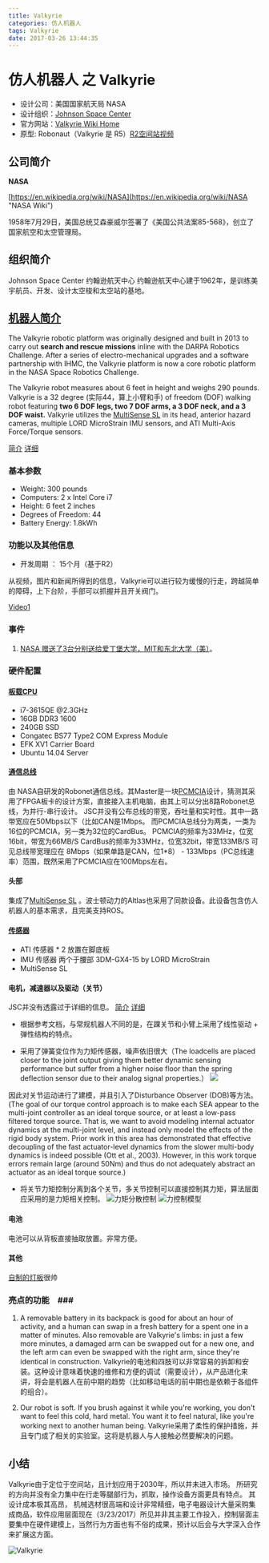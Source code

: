 ```yaml
---
title: Valkyrie
categories: 仿人机器人
tags: Valkyrie
date: 2017-03-26 13:44:35
---
```



# 仿人机器人 之 Valkyrie #

- 设计公司：美国国家航天局 NASA
- 设计组织：[Johnson Space Center](https://www.nasa.gov/centers/johnson/home/index.html "JSC")
- 官方网站：[Valkyrie Wiki Home](https://gitlab.com/nasa-jsc-robotics/valkyrie/wikis/home)
- 原型: Robonaut（Valkyrie 是 R5）[R2空间站视频](https://youtu.be/grieVTdxsNI)


## 公司简介 ##

**NASA**

[https://en.wikipedia.org/wiki/NASA](https://en.wikipedia.org/wiki/NASA "NASA Wiki")

1958年7月29日，美国总统艾森豪威尔签署了《美国公共法案85-568》，创立了国家航空和太空管理局。

## 组织简介 ##

Johnson Space Center 约翰逊航天中心
约翰逊航天中心建于1962年，是训练美宇航员、开发、设计太空梭和太空站的基地。

## [机器人简介](http://nasa-jsc-robotics.github.io/valkyrie/) ##

The Valkyrie robotic platform was originally designed and built in 2013 to carry out **search and rescue missions** inline with the DARPA Robotics Challenge. After a series of electro-mechanical upgrades and a software partnership with IHMC, the Valkyrie platform is now a core robotic platform in the NASA Space Robotics Challenge.

The Valkyrie robot measures about 6 feet in height and weighs 290 pounds. Valkyrie is a 32 degree (实际44，算上小臂和手) of freedom (DOF) walking robot featuring **two 6 DOF legs, two 7 DOF arms, a 3 DOF neck, and a 3 DOF waist.** Valkyrie utilizes the [MultiSense SL](http://carnegierobotics.com/multisense-sl/) in its head, anterior hazard cameras, multiple LORD MicroStrain IMU sensors, and ATI Multi-Axis Force/Torque sensors.

[简介](https://www.nasa.gov/sites/default/files/atoms/files/r5_fact_sheet.pdf)
[详细](http://sites.utexas.edu/hcrl/files/2016/01/jfr-valkyrie-actuator-control-final.pdf)

### 基本参数 ###

- Weight: 300 pounds 
- Computers: 2 x Intel Core i7
- Height: 6 feet 2 inches 
- Degrees of Freedom: 44
- Battery Energy: 1.8kWh

### 功能以及其他信息 ###

- 开发周期 ： 15个月（基于R2）


从视频，图片和新闻所得到的信息，Valkyrie可以进行较为缓慢的行走，跨越简单的障碍，上下台阶，手部可以抓握并且开关阀门。

[Video1](https://youtu.be/IE-YBaYjbqY)

### 事件 ###
1. [NASA 赠送了3台分别送给爱丁堡大学，MIT和东北大学（美）](http://spectrum.ieee.org/automaton/robotics/humanoids/new-r5-valkyrie-robots)。

### 硬件配置 ###

#### [板载CPU](https://gitlab.com/nasa-jsc-robotics/valkyrie/wikis/Onboard-Computers) ####

- i7-3615QE @2.3GHz
- 16GB DDR3 1600
- 240GB SSD
- Congatec BS77 Type2 COM Express Module
- EFK XV1 Carrier Board
- Ubuntu 14.04 Server

#### [通信总线](https://gitlab.com/nasa-jsc-robotics/valkyrie/wikis/Robonet) ####

由 NASA自研发的Robonet通信总线。其Master是一块[PCMCIA](https://en.wikipedia.org/wiki/PC_Card)设计，猜测其采用了FPGA板卡的设计方案，直接接入主机电脑，由其上可以分出8路Robonet总线，为并行-串行设计。 JSC并没有公布总线的带宽，吞吐量和实时性。其中一路带宽应在50Mbps以下（比如CAN是1Mbps。
而PCMCIA总线分为两类，一类为16位的PCMCIA，另一类为32位的CardBus。
PCMCIA的频率为33MHz，位宽16bit，带宽为66MB/S
CardBus的频率为33MHz，位宽32bit，带宽133MB/S
可见总线带宽理应在 8Mbps（如果单路是CAN，位1*8） - 133Mbps（PC总线速率）范围，既然采用了PCMCIA应在100Mbps左右。


#### 头部 ####

集成了[MultiSense SL](http://carnegierobotics.com/multisense-sl/) 。波士顿动力的Altlas也采用了同款设备。此设备包含仿人机器人的基本需求，且完美支持ROS。

#### [传感器](https://gitlab.com/nasa-jsc-robotics/valkyrie/wikis/Sensors) ####

- ATI 传感器 * 2 放置在脚底板
- IMU 传感器 两个于腰部 3DM-GX4-15 by LORD MicroStrain 
- MultiSense SL

#### 电机，减速器以及驱动（关节） ####

JSC并没有透露过于详细的信息。
[简介](https://www.nasa.gov/sites/default/files/atoms/files/r5_fact_sheet.pdf)
[详细](http://sites.utexas.edu/hcrl/files/2016/01/jfr-valkyrie-actuator-control-final.pdf)



- 根据参考文档，与常规机器人不同的是，在踝关节和小臂上采用了线性驱动 + 弹性结构的特点。

- 采用了弹簧变位作为力矩传感器，噪声依旧很大（The loadcells are placed closer to the joint output giving them better dynamic sensing performance but suffer from a higher noise floor than the spring deflection sensor due to their analog signal properties.）
![](/img/valkyrie/figure5.jpg)

因此对关节运动进行了建模，并且引入了Disturbance Observer (DOB)等方法。(The goal of our torque control approach is to make each SEA appear to the multi-joint controller as an
ideal torque source, or at least a low-pass filtered torque source. That is, we want to avoid modeling internal
actuator dynamics at the multi-joint level, and instead only model the effects of the rigid body system. Prior
work in this area has demonstrated that effective decoupling of the fast actuator-level dynamics from the
slower multi-body dynamics is indeed possible (Ott et al., 2003). However, in this work torque errors remain
large (around 50Nm) and thus do not adequately abstract an actuator as an ideal torque source.)

- 将关节力矩控制分离到各个关节，多关节控制可以直接控制其力矩，算法层面应采用的是力矩相关控制。
![力矩分散控制](/img/valkyrie/figure2.jpg)
![力控制模型](/img/valkyrie/figure2.jpg)




#### 电池 ####

电池可以从背板直接抽取放置。非常方便。

#### 其他 ####

[自制的灯板](https://gitlab.com/nasa-jsc-robotics/valkyrie/wikis/Ring-LED-Legend)很帅

### 亮点的功能　###
1.  A removable battery in its backpack is good for about an hour of activity, and a human can swap in a fresh battery for a spent one in a matter of minutes. Also removable are Valkyrie's limbs: in just a few more minutes, a damaged arm can be swapped out for a new one, and the left arm can even be swapped with the right arm, since they're identical in construction.
Valkyrie的电池和四肢可以非常容易的拆卸和安装。这种设计意味着快速的维修和方便的调试（需要设计），从产品进化来讲，将会是机器人在前中期的趋势（比如移动电话的前中期也是依赖于各组件的组合）。

2. Our robot is soft. If you brush against it while you're working, you don't want to feel this cold, hard metal. You want it to feel natural, like you're working next to another human being. 
Valkyrie采用了柔性的保护措施，并且专门成了相关的实验室。这将是机器人与人接触必然要解决的问题。

## 小结 ##

Valkyrie由于定位于空间站，且计划应用于2030年，所以并未进入市场。 所研究的方向并没有全力集中在行走等腿部行为，抓取，操作设备方面更具有特点。 其设计成本极其高昂， 机械选材很高端和设计非常精细，电子电器设计大量采购集成商品，软件应用层面现在（3/23/2017）所见并非其主要工作投入，控制层面主要集中在硬件建模上，当然行为方面也有不俗的成果，预计以后会与大学深入合作来扩展这方面。

![Valkyrie](/img/valkyrie/val_twisted.png)